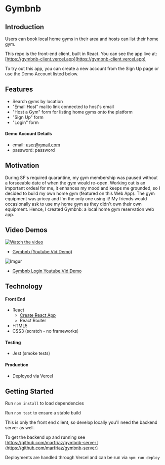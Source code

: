 # Gymbnb

## Introduction

Users can book local home gyms in their area and hosts can list their home gym.

This repo is the front-end client, built in React. You can see the app live at: [https://gymbnb-client.vercel.app](https://gymbnb-client.vercel.app)

To try out this app, you can create a new account from the Sign Up page or use the Demo Account listed below.

## Features

- Search gyms by location
- "Email Host" malito link connected to host's email
- "Host a Gym" form for listing home gyms onto the platform
- "Sign Up" form
- "Login" form

#### Demo Account Details

- email: user@gmail.com
- password: password

## Motivation

During SF's required quarantine, my gym membership was paused without a forseeable date of when the gym would re-open. Working out is an important ordeal for me, it enhances my mood and keeps me grounded, so I decided to build my own home gym (featured on this Web App). The gym equipment was pricey and I'm the only one using it! My friends would occasionally ask to use my home gym as they didn't own their own equipment. Hence, I created Gymbnb: a local home gym reservation web app.

## Video Demos

[![Watch the video](https://i.imgur.com/NvdEQju.png)](https://www.youtube.com/watch?v=TUgLHtagTTQ&feature=youtu.be&ab_channel=MarcoFriaz)

- [Gymbnb (Youtube Vid Demo)](https://www.youtube.com/watch?v=TUgLHtagTTQ&feature=youtu.be&ab_channel=MarcoFriaz)

![Imgur](https://i.imgur.com/eOMBs4F.png)

- [Gymbnb Login Youtube Vid Demo](https://www.youtube.com/watch?v=vccD64fxJ2M&feature=youtu.be&ab_channel=MarcoFriaz)

## Technology

#### Front End

- React
  - [Create React App](https://github.com/facebook/create-react-app)
  - React Router
- HTML5
- CSS3 (scratch - no frameworks)

#### Testing

- Jest (smoke tests)

#### Production

- Deployed via Vercel

## Getting Started

Run `npm install` to load dependencies

Run `npm test` to ensure a stable build

This is only the front end client, so develop locally you'll need the backend server as well.

To get the backend up and running see [https://github.com/marfriaz/gymbnb-server](https://github.com/marfriaz/gymbnb-server)

Deployments are handled through Vercel and can be run via `npm run deploy`
